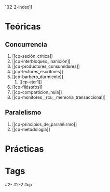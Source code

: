 ´[[2-2-index]]
# Teóricas
## Concurrencia
1. [[cp-seción_critica]]
2. [[cp-interbloqueo_inanición]]
3. [[cp-productores_consumidores]]
4. [[cp-lectores_escritores]]
5. [[cp-barbero_durmiente]]
	1. [[cp-ejer1]]
6. [[cp-filósofos]]
7. [[cp-comparticion_nula]]
8. [[cp-monitores__rcu__memoria_transaccional]]
## Paralelismo
1. [[cp-principios_de_paralelismo]]
2. [[cp-metodología]]
# Prácticas
# Tags
#2-
#2-2
#cp